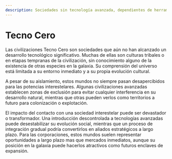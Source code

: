 ```yaml
---
description: Sociedades sin tecnología avanzada, dependientes de herramientas primitivas o rudimentarias.
---
```


# Tecno Cero

Las civilizaciones Tecno Cero son sociedades que aún no han alcanzado un desarrollo tecnológico significativo. Muchas de ellas son culturas tribales o en etapas tempranas de la civilización, sin conocimiento alguno de la existencia de otras especies en la galaxia. Su comprensión del universo está limitada a su entorno inmediato y a su propia evolución cultural.

A pesar de su aislamiento, estos mundos no siempre pasan desapercibidos para las potencias interestelares. Algunas civilizaciones avanzadas establecen zonas de exclusión para evitar cualquier interferencia en su desarrollo natural, mientras que otras pueden verlos como territorios a futuro para colonización o explotación.

El impacto del contacto con una sociedad interestelar puede ser devastador o transformador. Una introducción descontrolada a tecnologías avanzadas puede desestabilizar su evolución social, mientras que un proceso de integración gradual podría convertirlos en aliados estratégicos a largo plazo. Para las corporaciones, estos mundos suelen representar oportunidades a largo plazo mas que mercados inmediatos, aunque su posición en la galaxia puede hacerlos atractivos como futuros enclaves de expansión.